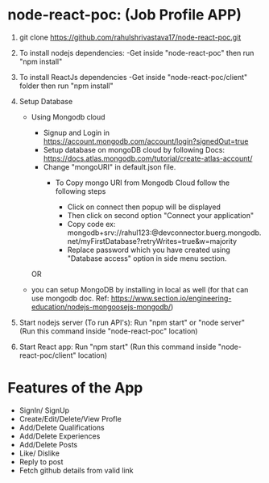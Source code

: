 # node-react-poc: (Job Profile APP)

1. git clone https://github.com/rahulshrivastava17/node-react-poc.git
2. To install nodejs dependencies:
    -Get inside "node-react-poc" then run "npm install"
3. To install ReactJs dependencies
    -Get inside "node-react-poc/client" folder then run "npm install"
4. Setup Database
    - Using Mongodb cloud
        - Signup and Login in https://account.mongodb.com/account/login?signedOut=true
        - Setup database on mongoDB cloud by following Docs: https://docs.atlas.mongodb.com/tutorial/create-atlas-account/
        - Change "mongoURI" in default.json file.
           - To Copy mongo URI from Mongodb Cloud follow the following steps
            
              - Click on connect then popup will be displayed
              - Then click on second option "Connect your application" 
              - Copy code ex: mongodb+srv://rahul123:<password>@devconnector.buerg.mongodb.net/myFirstDatabase?retryWrites=true&w=majority
              - Replace password which you have created using "Database access" option in side menu section.
    
    
      OR
    
    - you can setup MongoDB by installing in local as well (for that can use mongodb doc. Ref: https://www.section.io/engineering-education/nodejs-mongoosejs-mongodb/)
     
5. Start nodejs server (To run API's): Run "npm start" or "node server" (Run this command inside "node-react-poc" location)
6. Start React app: Run "npm start" (Run this command inside "node-react-poc/client" location)

    
# Features of the App
- SignIn/ SignUp 
- Create/Edit/Delete/View Profle
- Add/Delete Qualifications
- Add/Delete Experiences
- Add/Delete Posts
- Like/ Dislike
- Reply to post
- Fetch github details from valid link
